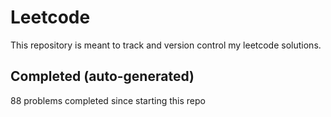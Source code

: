 # Leetcode

This repository is meant to track and version control my leetcode solutions.

## Completed (auto-generated)

88 problems completed since starting this repo
